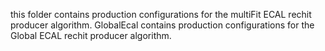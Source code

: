 this folder contains production configurations for the multiFit ECAL rechit producer algorithm.
GlobalEcal contains production configurations for the  Global ECAL rechit producer algorithm.
